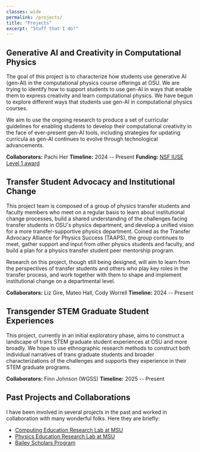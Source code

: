 ```yaml
---
classes: wide
permalink: /projects/
title: "Projects"
excerpt: "Stuff that I do!" 
---
```


## Generative AI and Creativity in Computational Physics

The goal of this project is to characterize how students use generative AI (gen-AI) in the computational physics course offerings at OSU. We are trying to identify how to support students to use gen-AI in ways that enable them to express creativity and learn computational physics. We have begun to explore different ways that students use gen-AI in computational physics courses. 

We aim to use the ongoing research to produce a set of curricular guidelines for enabling students to develop their computational creativity in the face of ever-present gen-AI tools, including strategies for updating curricula as gen-AI continues to evolve through technological advancements. 

**Collaborators:** Pachi Her
**Timeline:** 2024 -- Present
**Funding:** [NSF IUSE Level 1 award](https://www.nsf.gov/awardsearch/showAward?AWD_ID=2417052&HistoricalAwards=false)

## Transfer Student Advocacy and Institutional Change

This project team is composed of a group of physics transfer students and faculty members who meet on a regular basis to learn about institutional change processes, build a shared understanding of the challenges facing transfer students in OSU's physics department, and develop a unified vision for a more transfer-supportive physics department. Coined as the Transfer Advocacy Alliance for Physics Success (TAAPS), the group continues to meet, gather support and input from other physics students and faculty, and build a plan for a physics transfer student peer mentorship program.

Research on this project, though still being designed, will aim to learn from the perspectives of transfer students and others who play key roles in the transfer process, and work together with them to shape and implement institutional change on a departmental level.

**Collaborators:** Liz Gire, Mateo Hall, Cody Worrell
**Timeline:** 2024 -- Present

## Transgender STEM Graduate Student Experiences

This project, currently in an initial exploratory phase, aims to construct a landscape of trans STEM graduate student experiences at OSU and more broadly. We hope to use ethnographic research methods to construct both individual narratives of trans graduate students and broader characterizations of the challenges and supports they experience in their STEM graduate programs.

**Collaborators:** Finn Johnson (WGSS)
**Timeline:** 2025 -- Present

## Past Projects and Collaborations

I have been involved in several projects in the past and worked in collaboration with many wonderful folks. Here they are briefly:
- [Computing Education Research Lab at MSU](https://msu-cerl.github.io/)
- [Physics Education Research Lab at MSU](https://perl.natsci.msu.edu/)
- [Bailey Scholars Program](https://www.canr.msu.edu/bsp/)